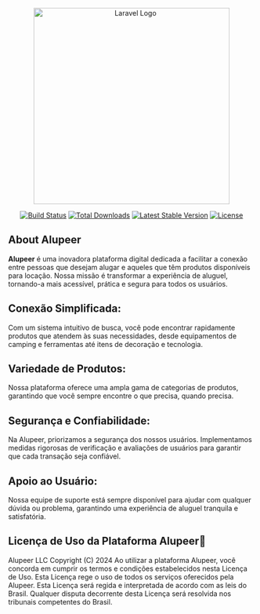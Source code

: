 <p align="center">
<a href="https://alupeer.com" target="_blank"><img loading="lazy" src="https://media.discordapp.net/attachments/1128167024917483711/1298417424550334464/imagotipo-DuoTone.png?ex=67197cf5&is=67182b75&hm=0bae363283559739319edfa79c4b4c7bf941243cf062af564f5031360ad0b948&=&format=webp&quality=lossless&width=1440&height=255" width="400" alt="Laravel Logo"></a>
</p>

<p align="center">
<a href="https://github.com/laravel/framework/actions"><img loading="lazy" src="https://github.com/laravel/framework/workflows/tests/badge.svg" alt="Build Status"></a>
<a href="https://packagist.org/packages/laravel/framework"><img loading="lazy" src="https://img.shields.io/packagist/dt/laravel/framework" alt="Total Downloads"></a>
<a href="https://packagist.org/packages/laravel/framework"><img loading="lazy" src="https://img.shields.io/packagist/v/laravel/framework" alt="Latest Stable Version"></a>
<a href="https://packagist.org/packages/laravel/framework"><img loading="lazy" src="https://img.shields.io/packagist/l/laravel/framework" alt="License"></a>
</p>

## About Alupeer

**Alupeer** é uma inovadora plataforma digital dedicada a facilitar a conexão entre pessoas que desejam alugar e aqueles que têm produtos disponíveis para locação. Nossa missão é transformar a experiência de aluguel, tornando-a mais acessível, prática e segura para todos os usuários.

## Conexão Simplificada:

Com um sistema intuitivo de busca, você pode encontrar rapidamente produtos que atendem às suas necessidades, desde equipamentos de camping e ferramentas até itens de decoração e tecnologia.

## Variedade de Produtos: 

Nossa plataforma oferece uma ampla gama de categorias de produtos, garantindo que você sempre encontre o que precisa, quando precisa.

## Segurança e Confiabilidade:

Na Alupeer, priorizamos a segurança dos nossos usuários. Implementamos medidas rigorosas de verificação e avaliações de usuários para garantir que cada transação seja confiável.

## Apoio ao Usuário:

Nossa equipe de suporte está sempre disponível para ajudar com qualquer dúvida ou problema, garantindo uma experiência de aluguel tranquila e satisfatória.



## Licença de Uso da Plataforma Alupeer📜

Alupeer LLC Copyright (C) 2024
Ao utilizar a plataforma Alupeer, você concorda em cumprir os termos e condições estabelecidos nesta Licença de Uso. Esta Licença rege o uso de todos os serviços oferecidos pela Alupeer.
Esta Licença será regida e interpretada de acordo com as leis do Brasil. Qualquer disputa decorrente desta Licença será resolvida nos tribunais competentes do Brasil.
